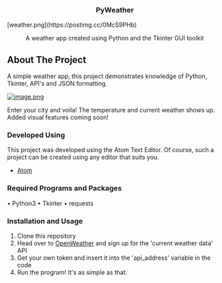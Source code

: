 <br />
  <p align="center">
  <a href="https://github.com/AbhiByte/PyWeather">
    <![lol.png](https://i.postimg.cc/RFqbXmfh/lol.png)](https://postimg.cc/gXFD2fgb)>
  </a>
  <h3 align="center">PyWeather</h3>
  [weather.png](https://postimg.cc/0McS9PHb)
  <p align="center">
    A weather app created using Python and the Tkinter GUI toolkit
  </p>
</p>

<!-- ABOUT THE PROJECT -->
## About The Project

A simple weather app, this project demonstrates knowledge of Python, Tkinter, API's and JSON formatting. 

[![image.png](https://i.postimg.cc/9MjfkMRK/image.png)](https://postimg.cc/mc8RzTSy)

Enter your city and voila! The temperature and current weather shows up. Added visual features coming soon!

### Developed Using
This project was developed using the Atom Text Editor. Of course, such a project can be created using any editor that suits you.
* [Atom](https://atom.io/)

### Required Programs and Packages
• Python3
• Tkinter
• requests
### Installation and Usage
1. Clone this repository
2. Head over to [OpenWeather](https://openweathermap.org/api) and sign up for the 'current weather data' API
3. Get your own token and insert it into the 'api_address' variable in the code
4. Run the program! It's as simple as that.
